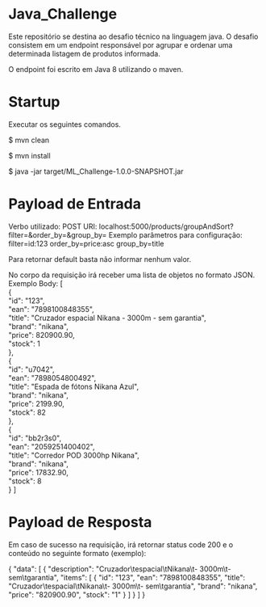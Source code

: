 # Java_Challenge

Este repositório se destina ao desafio técnico na linguagem java.  O desafio consistem em um endpoint responsável por agrupar e ordenar uma determinada listagem de produtos informada.

O endpoint foi escrito em Java 8 utilizando o maven.

# Startup

Executar os seguintes comandos.

$ mvn clean

$ mvn install

$ java -jar target/ML_Challenge-1.0.0-SNAPSHOT.jar 

# Payload de Entrada

Verbo utilizado: POST
URI: localhost:5000/products/groupAndSort?filter=&order_by=&group_by=
Exemplo parâmetros para configuração: 
    filter=id:123
    order_by=price:asc
    group_by=title

Para retornar default basta não informar nenhum valor.

No corpo da requisição irá receber uma lista de objetos no formato JSON.
Exemplo Body:
[					 
    {									
        "id":	"123",									
        "ean":	"7898100848355",									
        "title":	"Cruzador	espacial	Nikana	- 3000m	- sem	garantia",									
        "brand":	"nikana",									
        "price":	820900.90,									
        "stock":	1					
    },					
    {									
        "id":	"u7042",									
        "ean":	"7898054800492",									
        "title":	"Espada	de	fótons	Nikana	Azul",									
        "brand":	"nikana",									
        "price":	2199.90,									
        "stock":	82				
    },					
    {									
        "id":	"bb2r3s0",									
        "ean":	"2059251400402",									
        "title":	"Corredor	POD	3000hp	Nikana",					
        "brand":	"nikana",									
        "price":	17832.90,									
        "stock":	8					
    }
]

# Payload de Resposta

Em caso de sucesso na requisição, irá retornar status code 200 e o conteúdo no seguinte formato (exemplo):

{
    "data": [
        {
            "description": "Cruzador\tespacial\tNikana\t- 3000m\t- sem\tgarantia",
            "items": [
                {
                    "id": "123",
                    "ean": "7898100848355",
                    "title": "Cruzador\tespacial\tNikana\t- 3000m\t- sem\tgarantia",
                    "brand": "nikana",
                    "price": "820900.90",
                    "stock": "1"
                }
            ]
        }
    ]
}
